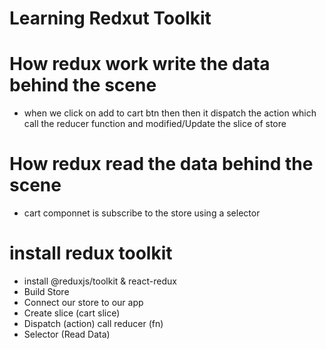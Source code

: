 # Learning Redxut Toolkit

# How redux work write the data behind the scene
- when we click on add to cart btn then then it dispatch the action which call the reducer function and modified/Update the slice of store

# How redux read the data behind the scene
- cart componnet is subscribe to the store using a selector 


# install redux toolkit
- install @reduxjs/toolkit & react-redux
- Build Store
- Connect our store to our app
- Create slice (cart slice)
- Dispatch (action) call reducer (fn)
- Selector (Read Data)


